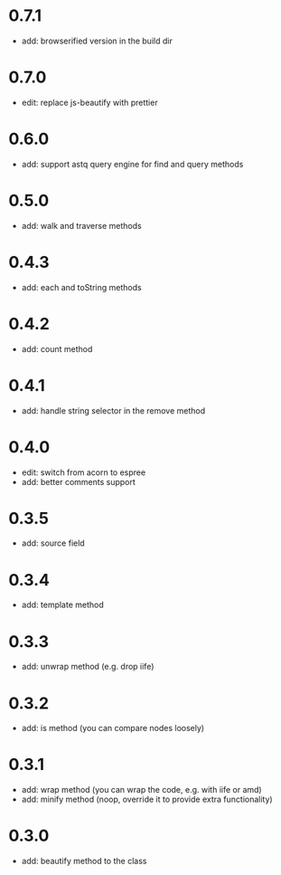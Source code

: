 # 0.7.1

- add: browserified version in the build dir

# 0.7.0

- edit: replace js-beautify with prettier

# 0.6.0

- add: support astq query engine for find and query methods

# 0.5.0

- add: walk and traverse methods

# 0.4.3

- add: each and toString methods

# 0.4.2

- add: count method

# 0.4.1

- add: handle string selector in the remove method

# 0.4.0

- edit: switch from acorn to espree
- add: better comments support

# 0.3.5

- add: source field

# 0.3.4

- add: template method

# 0.3.3

- add: unwrap method (e.g. drop iife)

# 0.3.2

- add: is method (you can compare nodes loosely)

# 0.3.1

- add: wrap method (you can wrap the code, e.g. with iife or amd)
- add: minify method (noop, override it to provide extra functionality)

# 0.3.0

- add: beautify method to the class
